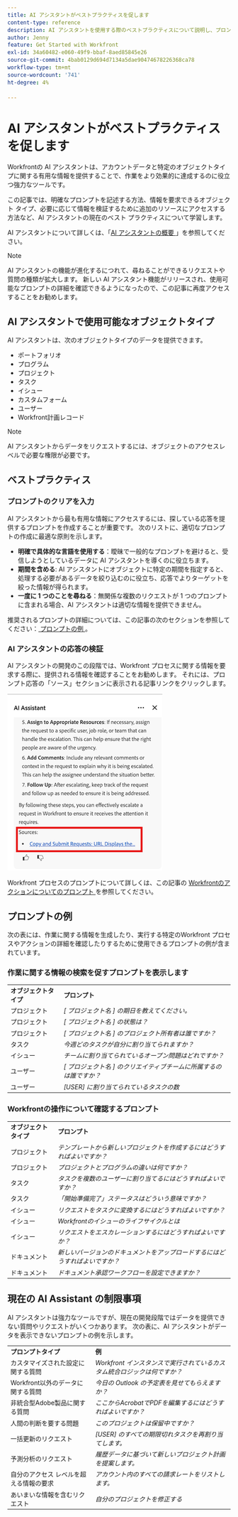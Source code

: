 ```yaml
---
title: AI アシスタントがベストプラクティスを促します
content-type: reference
description: AI アシスタントを使用する際のベストプラクティスについて説明し、プロンプトの例のリストを示します。
author: Jenny
feature: Get Started with Workfront
exl-id: 34a60482-e060-49f9-bbaf-8aed85845e26
source-git-commit: 4bab0129d694d7134a5dae90474678226368ca78
workflow-type: tm+mt
source-wordcount: '741'
ht-degree: 4%

---
```


# AI アシスタントがベストプラクティスを促します

Workfrontの AI アシスタントは、アカウントデータと特定のオブジェクトタイプに関する有用な情報を提供することで、作業をより効果的に達成するのに役立つ強力なツールです。

この記事では、明確なプロンプトを記述する方法、情報を要求できるオブジェクト タイプ、必要に応じて情報を検証するために追加のリソースにアクセスする方法など、AI アシスタントの現在のベスト プラクティスについて学習します。

AI アシスタントについて詳しくは、「[AI アシスタントの概要 ](/help/quicksilver/workfront-basics/ai-assistant/ai-assistant-overview.md)」を参照してください。

>[!NOTE]
>
>AI アシスタントの機能が進化するにつれて、尋ねることができるリクエストや質問の種類が拡大します。 新しい AI アシスタント機能がリリースされ、使用可能なプロンプトの詳細を確認できるようになったので、この記事に再度アクセスすることをお勧めします。


## AI アシスタントで使用可能なオブジェクトタイプ

AI アシスタントは、次のオブジェクトタイプのデータを提供できます。

* ポートフォリオ
* プログラム
* プロジェクト
* タスク
* イシュー
* カスタムフォーム
* ユーザー
* Workfront計画レコード

>[!NOTE]
>
>AI アシスタントからデータをリクエストするには、オブジェクトのアクセスレベルで必要な権限が必要です。

## ベストプラクティス

### プロンプトのクリアを入力

AI アシスタントから最も有用な情報にアクセスするには、探している応答を提供するプロンプトを作成することが重要です。 次のリストに、適切なプロンプトの作成に最適な原則を示します。

* **明確で具体的な言語を使用する**：曖昧で一般的なプロンプトを避けると、受信しようとしているデータに AI アシスタントを導くのに役立ちます。
* **期間を含める**: AI アシスタントにオブジェクトに特定の期間を指定すると、処理する必要があるデータを絞り込むのに役立ち、応答でよりターゲットを絞った情報が得られます。
* **一度に 1 つのことを尋ねる**：無関係な複数のリクエストが 1 つのプロンプトに含まれる場合、AI アシスタントは適切な情報を提供できません。

推奨されるプロンプトの詳細については、この記事の次のセクションを参照してください：[ プロンプトの例 ](#prompt-examples)。


### AI アシスタントの応答の検証

AI アシスタントの開発のこの段階では、Workfront プロセスに関する情報を要求する際に、提供される情報を確認することをお勧めします。 それには、プロンプト応答の「ソース」セクションに表示される記事リンクをクリックします。

![Sources セクション ](assets/sources-section.png)

Workfront プロセスのプロンプトについて詳しくは、この記事の [Workfrontのアクションについてのプロンプト ](#prompts-to-learn-about-workfront-actions) を参照してください。


## プロンプトの例

次の表には、作業に関する情報を生成したり、実行する特定のWorkfront プロセスやアクションの詳細を確認したりするために使用できるプロンプトの例が含まれています。

### 作業に関する情報の検索を促すプロンプトを表示します

<table>
    <tr>
        <td><b>オブジェクトタイプ</b></td>
        <td><b>プロンプト</b></td>
    </tr>
        <tr>
        <td>プロジェクト</td>
        <td><em>[ プロジェクト名 ] の期日を教えてください。</em>
        </td>
    </tr>
    <tr>
        <td>プロジェクト</td>
        <td><em>[ プロジェクト名 ] の状態は？</em>
        </td>
    </tr>
    <tr>
        <td>プロジェクト </td>
        <td><em>[ プロジェクト名 ] のプロジェクト所有者は誰ですか？</em></td>
    </tr>
    <tr>
        <td>タスク</td>
        <td><em>今週どのタスクが自分に割り当てられますか？</em></td>
    </tr>
       <tr>
        <td>イシュー </td>
        <td><em>チームに割り当てられているオープン問題はどれですか？</em></td>
           <tr>
        <td>ユーザー</td>
        <td><em>[ プロジェクト名 ] のクリエイティブチームに所属するのは誰ですか？</em></td>
    </tr>
           <tr>
        <td>ユーザー </td>
        <td><em>[USER] に割り当てられているタスクの数</em></td>
    </tr>
   </table>


### Workfrontの操作について確認するプロンプト

<table>
    <tr>
        <td><b>オブジェクトタイプ</b></td>
        <td><b>プロンプト</b></td>
    </tr>
    <tr>
        <td>プロジェクト</td>
        <td><em> テンプレートから新しいプロジェクトを作成するにはどうすればよいですか？</em>
        </td>
    </tr>
    <tr>
        <td>プロジェクト </td>
        <td><em>プロジェクトとプログラムの違いは何ですか？</em></td>
    </tr>
    <tr>
        <td>タスク</td>
        <td><em>タスクを複数のユーザーに割り当てるにはどうすればよいですか？</em></td>
    </tr>
       <tr>
        <td>タスク</td>
        <td><em>「開始準備完了」ステータスはどういう意味ですか？</em></td>
    </tr>
       <tr>
        <td>イシュー </td>
        <td><em>リクエストをタスクに変換するにはどうすればよいですか？</em></td>
    </tr>
           <tr>
        <td>イシュー </td>
        <td><em>Workfrontのイシューのライフサイクルとは</em></td>
    </tr>
        </tr>
           <tr>
        <td>イシュー </td>
        <td><em>リクエストをエスカレーションするにはどうすればよいですか？</em></td>
    </tr>
           <tr>
        <td>ドキュメント</td>
        <td><em>新しいバージョンのドキュメントをアップロードするにはどうすればよいですか？</em></td>
    </tr>
           <tr>
        <td>ドキュメント </td>
        <td><em>ドキュメント承認ワークフローを設定できますか？</em></td>
    </tr>
   </table>


## 現在の AI Assistant の制限事項

AI アシスタントは強力なツールですが、現在の開発段階ではデータを提供できない質問やリクエストがいくつかあります。 次の表に、AI アシスタントがデータを表示できないプロンプトの例を示します。

<table>
    <tr>
        <td><b>プロンプトタイプ</b></td>
        <td><b>例</b></td>
    </tr>
    <tr>
        <td>カスタマイズされた設定に関する質問</td>
        <td><em>Workfront インスタンスで実行されているカスタム統合ロジックは何ですか？</em>
        </td>
    </tr>
    <tr>
        <td>Workfront以外のデータに関する質問 </td>
        <td><em>今日の Outlook の予定表を見せてもらえますか？</em></td>
    </tr>
             <tr>
        <td>非統合型Adobe製品に関する質問 </td>
        <td><em>ここからAcrobatでPDFを編集するにはどうすればよいですか？</em></td>
         <tr>
        <td>人間の判断を要する問題</td>
        <td><em>このプロジェクトは保留中ですか？</em></td>
    </tr>
    </tr>
       <tr>
        <td>一括更新のリクエスト</td>
        <td><em>[USER] のすべての期限切れタスクを再割り当てします。</em></td>
    </tr>
       <tr>
        <td>予測分析のリクエスト</td>
        <td><em>履歴データに基づいて新しいプロジェクト計画を提案します。</em></td>
    </tr>
           <tr>
        <td>自分のアクセス レベルを超える情報の要求</td>
        <td><em>アカウント内のすべての請求レートをリストします。</em></td>
    </tr>
           <tr>
        <td>あいまいな情報を含むリクエスト </td>
        <td><em>自分のプロジェクトを修正する</em></td>
    </tr>
   </table>
